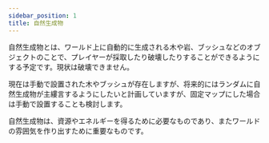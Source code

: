 ```yaml
---
sidebar_position: 1
title: 自然生成物
---
```


自然生成物とは、ワールド上に自動的に生成される木や岩、ブッシュなどのオブジェクトのことで、プレイヤーが採取したり破壊したりすることができるようにする予定です。現状は破壊できません。

現在は手動で設置された木やブッシュが存在しますが、将来的にはランダムに自然生成物が主縷言するようにしたいと計画していますが、固定マップにした場合は手動で設置することも検討します。

自然生成物は、資源やエネルギーを得るために必要なものであり、またワールドの雰囲気を作り出すために重要なものです。

